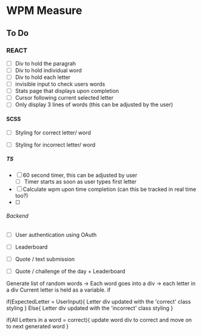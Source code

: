# WPM Measure

## To Do

### REACT
- [ ] Div to hold the paragrah
- [ ] Div to hold individual word
- [ ] Div to hold each letter
- [ ] invisible input to check users words
- [ ] Stats page that displays upon completion
- [ ] Cursor following current selected letter
- [ ] Only display 3 lines of words (this can be adjusted by the user)

#### SCSS
- [ ] Styling for correct letter/ word
- [ ] Styling for incorrect letter/ word


##### TS
- [ ] 60 second timer, this can be adjusted by user
  - [ ] Timer starts as soon as user types first letter
- [ ] Calculate wpm upon time completion (can this be tracked in real time too?)
- [ ] 

###### Backend
- [ ] User authentication using OAuth
- [ ] Leaderboard
- [ ] Quote / text submission
- [ ] Quote / challenge of the day + Leaderboard


Generate list of random words -> 
Each word goes into a div -> each letter in a div
Current letter is held as a variable. if 

if(ExpectedLetter = UserInput){
    Letter div updated with the 'correct' class styling
} Else{
    Letter div updated with the 'incorrect' class styling
}

if(All Letters in a word = correct){
    update word div to correct and move on to next generated word
}